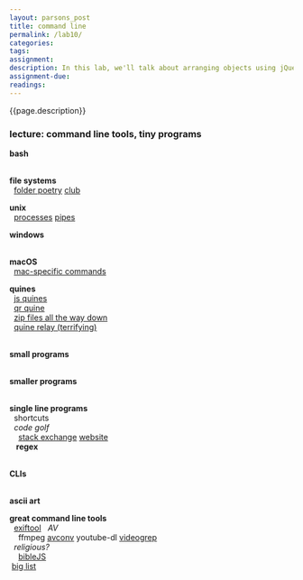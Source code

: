 ```yaml
---  
layout: parsons_post  
title: command line
permalink: /lab10/  
categories:   
tags:  
assignment: 
description: In this lab, we'll talk about arranging objects using jQuery
assignment-due: 
readings: 
---  
```


{{page.description}}

### lecture: command line tools, tiny programs  


**bash**  
  


**file systems**  
  [folder poetry](https://github.com/melaniehoff/folderpoetry) [club](http://folderpoetry.club)  

**unix**  
  [processes](https://en.wikipedia.org/wiki/Process_(computing)) [pipes](https://en.wikipedia.org/wiki/Pipeline_%28Unix%29)  

**windows**  
  

**macOS**  
  [mac-specific commands](https://github.com/herrbischoff/awesome-macos-command-line)  

**quines**  
  [js quines](https://2ality.com/2012/09/javascript-quine.html)  
  [qr quine](https://www.quaxio.com/qrquine/)  
  [zip files all the way down](https://research.swtch.com/zip)  
  [quine relay (terrifying)](https://github.com/mame/quine-relay)  
  

**small programs**  
  

**smaller programs**  
  

**single line programs**  
  shortcuts  
  *code golf*  
    [stack exchange](https://codegolf.stackexchange.com) [website](https://code-golf.io)  
  
**regex**  
  

**CLIs**  
  


**ascii art**


**great command line tools**  
  [exiftool](https://exiftool.org/examples.html)
  *AV*  
    ffmpeg [avconv](https://libav.org/avconv.html) youtube-dl [videogrep](https://antiboredom.github.io/videogrep/)  
  *religious?*  
    [bibleJS](https://github.com/BibleJS/BibleApp)  
 [big list](https://github.com/agarrharr/awesome-cli-apps)  